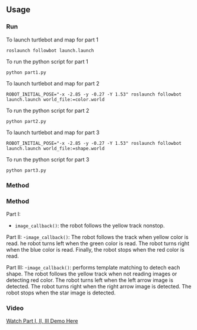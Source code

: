 ## Usage
### Run

To launch turtlebot and map for part 1
```
roslaunch followbot launch.launch
```

To run the python script for part 1

```
python part1.py
```

To launch turtlebot and map for part 2
```
ROBOT_INITIAL_POSE="-x -2.85 -y -0.27 -Y 1.53" roslaunch followbot launch.launch world_file:=color.world
```

To run the python script for part 2

```
python part2.py
```

To launch turtlebot and map for part 3
```
ROBOT_INITIAL_POSE="-x -2.85 -y -0.27 -Y 1.53" roslaunch followbot launch.launch world_file:=shape.world
```
To run the python script for part 3

```
python part3.py

```

### Method
### Method
Part I:
- `image_callback()`: the robot follows the yellow track nonstop. 

Part II:
-`image_callback()`: The robot follows the track when yellow color is read. he robot turns left when the green color is read. The robot turns right when the blue color is read. Finally, the robot stops when the red color is read. 

Part III:
-`image_callback()`: performs template matching to detech each shape. The robot follows the yellow track when not reading images or detecting red color. The robot turns left when the left arrow image is detected. The robot turns right when the right arrow image is detected. The robot stops when the star image is detected. 

### Video
[Watch Part I, II, III Demo Here](https://www.youtube.com/watch?v=cQQ3Jp61-Gk&feature=youtu.be)
